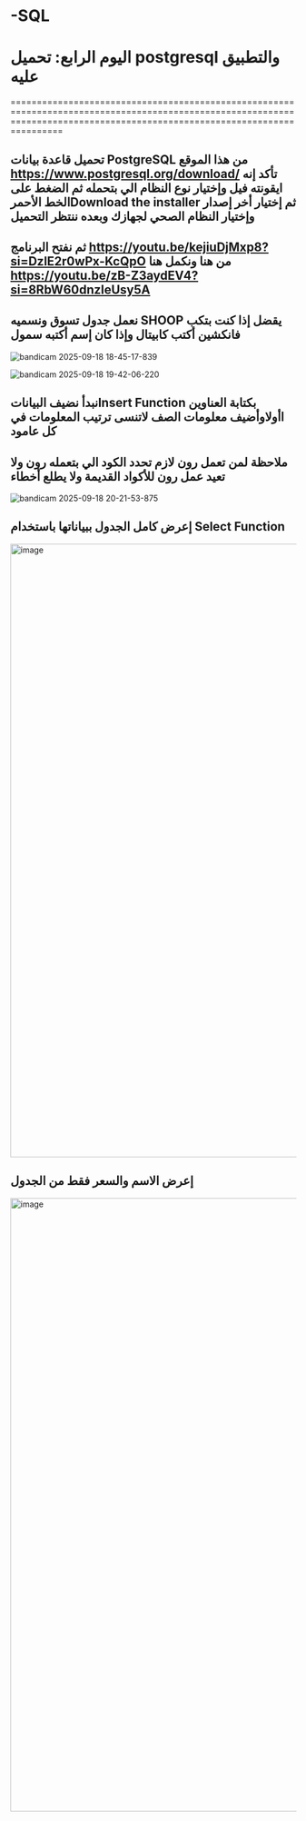 # -SQL
 # اليوم الرابع: تحميل postgresql والتطبيق عليه
============================================================================================================================================================================
## تحميل قاعدة بيانات PostgreSQL من هذا الموقع https://www.postgresql.org/download/ تأكد إنه ايقونته فيل وإختيار نوع النظام الي بتحمله ثم الضغط على الخط الأحمرDownload the installer  ثم إختيار أخر إصدار وإختيار النظام الصحي لجهازك وبعده ننتظر التحميل
## ثم نفتح البرنامج https://youtu.be/kejiuDjMxp8?si=DzlE2r0wPx-KcQpO من هنا ونكمل هنا https://youtu.be/zB-Z3aydEV4?si=8RbW60dnzIeUsy5A
##  نعمل جدول تسوق  ونسميه SHOOP يقضل إذا كنت بتكب فانكشين أكتب كابيتال وإذا كان إسم أكتبه سمول 
![bandicam 2025-09-18 18-45-17-839](https://github.com/user-attachments/assets/697ea986-5304-427d-8d24-5f30eafd5b71)

![bandicam 2025-09-18 19-42-06-220](https://github.com/user-attachments/assets/289edebf-1a7d-437d-adfb-440449203b35)


## نبدأ نضيف البياناتInsert Function  بكتابة العناوين اأولاوأضيف معلومات الصف لاتنسى ترتيب المعلومات في كل عامود 
## ملاحظة لمن تعمل رون لازم تحدد الكود الي بتعمله رون ولا تعيد عمل رون للأكواد القديمة ولا يطلع أخطاء
![bandicam 2025-09-18 20-21-53-875](https://github.com/user-attachments/assets/715990f2-978b-4c74-9984-b4703e56a517)

## إعرض كامل الجدول ببياناتها باستخدام Select Function
<img width="1920" height="1080" alt="image" src="https://github.com/user-attachments/assets/c98990eb-b265-470b-998e-f2419de50e0a" />

## إعرض الاسم والسعر فقط من الجدول
<img width="1920" height="1080" alt="image" src="https://github.com/user-attachments/assets/829bf4c6-e86e-4dd8-8091-aa7a06c37b78" />

